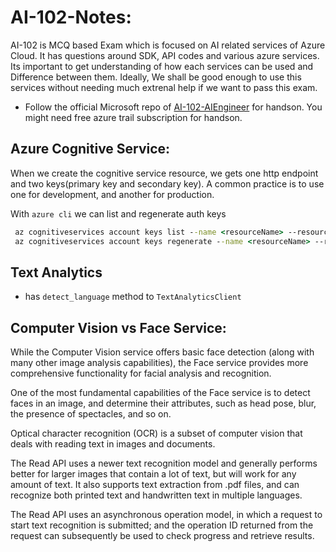 # AI-102-Notes:

AI-102 is MCQ based Exam which is focused on AI related services of Azure Cloud. It has questions around SDK, API codes and various azure services. Its important to get understanding of how each services can be used and Difference between them. Ideally, We shall be good enough to use this services without needing much extrenal help if we want to pass this exam.

* Follow the official Microsoft repo of [AI-102-AIEngineer](https://github.com/MicrosoftLearning/AI-102-AIEngineer) for handson. You might need free azure trail subscription for handson.

## Azure Cognitive Service:

When we create the cognitive service resource, we gets one http endpoint and two keys(primary key and secondary key). A common practice is to use one for development, and another for production.

With `azure cli` we can list and regenerate auth keys
```cmd
 az cognitiveservices account keys list --name <resourceName> --resource-group <resourceGroup>
 az cognitiveservices account keys regenerate --name <resourceName> --resource-group <resourceGroup> --key-name key1
```

## Text Analytics
* has `detect_language` method to `TextAnalyticsClient`

## Computer Vision vs Face Service:
While the Computer Vision service offers basic face detection (along with many other image analysis capabilities), the Face service provides more comprehensive functionality for facial analysis and recognition.

One of the most fundamental capabilities of the Face service is to detect faces in an image, and determine their attributes, such as head pose, blur, the presence of spectacles, and so on.

Optical character recognition (OCR) is a subset of computer vision that deals with reading text in images and documents. 

The Read API uses a newer text recognition model and generally performs better for larger images that contain a lot of text, but will work for any amount of text. It also supports text extraction from .pdf files, and can recognize both printed text and handwritten text in multiple languages.

The Read API uses an asynchronous operation model, in which a request to start text recognition is submitted; and the operation ID returned from the request can subsequently be used to check progress and retrieve results.
